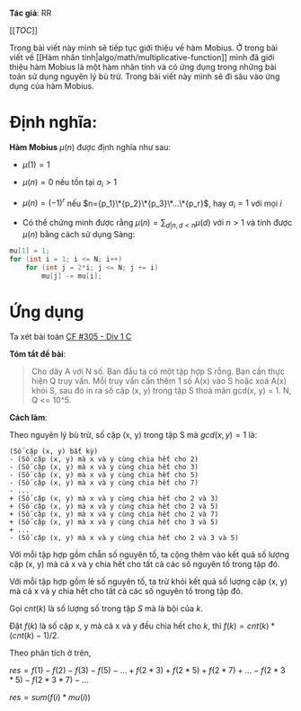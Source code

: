 **Tác giả**: RR

[[_TOC_]]

Trong bài viết này mình sẽ tiếp tục giới thiệu về hàm Mobius. Ở trong bài viết về [[Hàm nhân tính|algo/math/multiplicative-function]] mình đã giới thiệu hàm Mobius là một hàm nhân tính và có ứng dụng trong những bài toán sử dụng nguyên lý bù trừ. Trong bài viết này mình sẽ đi sâu vào ứng dụng của hàm Mobius.

# Định nghĩa:

**Hàm Mobius** $\mu(n)$ được định nghĩa như sau:

- $\mu(1)=1$

- $\mu(n)=0$ nếu tồn tại $a_i>1$

- $\mu(n)=(-1)^r$ nếu $n={p_1}\*{p_2}\*{p_3}\*...\*{p_r}$, hay $a_i = 1$ với mọi $i$

- Có thể chứng minh được rằng $\mu(n)=\sum_{d|n,d < n}\mu(d)$ với $n>1$ và tính được $\mu(n)$ bằng cách sử dụng Sàng:

```cpp
mu[1] = 1;
for (int i = 1; i <= N; i++)
    for (int j = 2*i; j <= N; j += i)
        mu[j] -= mu[i];
```


# Ứng dụng

Ta xét bài toán [CF #305 - Div 1 C](http://codeforces.com/contest/547/problem/C)

**Tóm tắt đề bài**:

> Cho dãy A với N số. Ban đầu ta có một tập hợp S rỗng. Bạn cần thực hiện Q truy vấn. Mỗi truy vấn cần thêm 1 số A(x) vào S hoặc xoá A(x) khỏi S, sau đó in ra số cặp (x, y) trong tập S thoả mãn gcd(x, y) = 1. N, Q <= 10^5.

**Cách làm**:

Theo nguyên lý bù trừ, số cặp (x, y) trong tập S mà $gcd(x, y) = 1$ là:

```
(Số cặp (x, y) bất kỳ)
- (Số cặp (x, y) mà x và y cùng chia hết cho 2)
- (Số cặp (x, y) mà x và y cùng chia hết cho 3)
- (Số cặp (x, y) mà x và y cùng chia hết cho 5)
- (Số cặp (x, y) mà x và y cùng chia hết cho 7)
- ...
+ (Số cặp (x, y) mà x và y cùng chia hết cho 2 và 3)
+ (Số cặp (x, y) mà x và y cùng chia hết cho 2 và 5)
+ (Số cặp (x, y) mà x và y cùng chia hết cho 2 và 7)
+ (Số cặp (x, y) mà x và y cùng chia hết cho 3 và 5)
+ ...
- (Số cặp (x, y) mà x và y cùng chia hết cho 2 và 3 và 5)
```

Với mỗi tập hợp gồm chẵn số nguyên tố, ta cộng thêm vào kết quả số lượng cặp (x, y) mà cả x và y chia hết cho tất cả các số nguyên tố trong tập đó.

Với mỗi tập hợp gồm lẻ số nguyên tố, ta trừ khỏi kết quả số lượng cặp (x, y) mà cả x và y chia hết cho tất cả các số nguyên tố trong tập đó.


Gọi $cnt(k)$ là số lượng số trong tập $S$ mà là bội của $k$.

Đặt $f(k)$ là số cặp x, y mà cả x và y đều chia hết cho $k$, thì $f(k) = cnt(k) * (cnt(k) - 1) / 2$.

Theo phân tích ở trên,

$res = f(1) - f(2) - f(3) - f(5) - ... + f(2*3) + f(2*5) + f(2*7) + ... - f(2*3*5) - f(2*3*7) - ...$

$res = sum(f(i) * mu(i))$